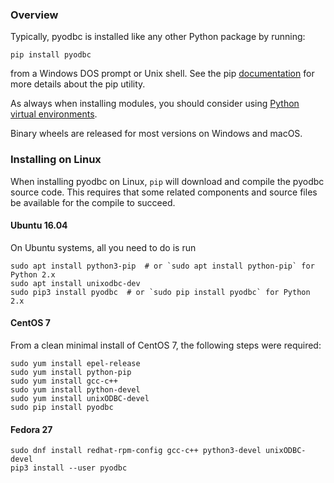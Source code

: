 ### Overview

Typically, pyodbc is installed like any other Python package by running:

~~~
pip install pyodbc
~~~

from a Windows DOS prompt or Unix shell.  See the pip [documentation](https://pip.pypa.io/en/latest/user_guide.html "pip user guide") for more details about the pip utility.

As always when installing modules, you should consider using [Python virtual environments](http://docs.python-guide.org/en/latest/dev/virtualenvs/).

Binary wheels are released for most versions on Windows and macOS.

### Installing on Linux

When installing pyodbc on Linux, `pip` will download and compile the pyodbc source code. This requires that some related components and source files be available for the compile to succeed. 

#### Ubuntu 16.04

On Ubuntu systems, all you need to do is run

~~~
sudo apt install python3-pip  # or `sudo apt install python-pip` for Python 2.x
sudo apt install unixodbc-dev
sudo pip3 install pyodbc  # or `sudo pip install pyodbc` for Python 2.x
~~~

#### CentOS 7

From a clean minimal install of CentOS 7, the following steps were required:

~~~
sudo yum install epel-release
sudo yum install python-pip
sudo yum install gcc-c++
sudo yum install python-devel
sudo yum install unixODBC-devel
sudo pip install pyodbc
~~~

#### Fedora 27

~~~
sudo dnf install redhat-rpm-config gcc-c++ python3-devel unixODBC-devel
pip3 install --user pyodbc
~~~